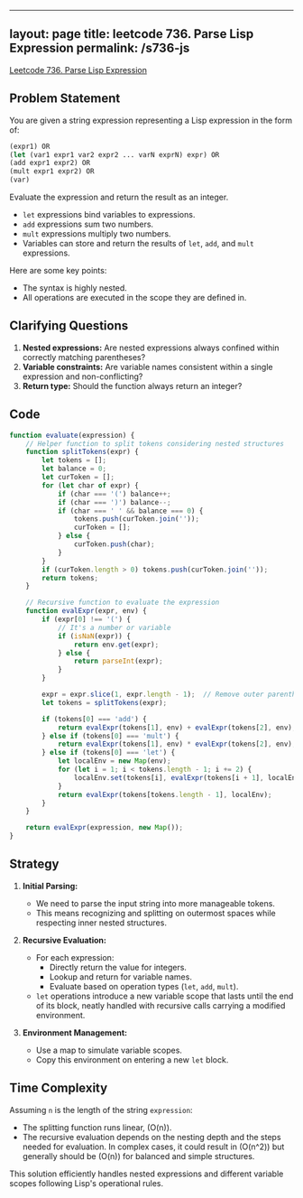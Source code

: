 
---
layout: page
title: leetcode 736. Parse Lisp Expression
permalink: /s736-js
---
[Leetcode 736. Parse Lisp Expression](https://algoadvance.github.io/algoadvance/l736)
## Problem Statement

You are given a string expression representing a Lisp expression in the form of:

```lisp
(expr1) OR
(let (var1 expr1 var2 expr2 ... varN exprN) expr) OR
(add expr1 expr2) OR
(mult expr1 expr2) OR
(var)
```

Evaluate the expression and return the result as an integer.

- `let` expressions bind variables to expressions.
- `add` expressions sum two numbers.
- `mult` expressions multiply two numbers.
- Variables can store and return the results of `let`, `add`, and `mult` expressions.

Here are some key points:
- The syntax is highly nested.
- All operations are executed in the scope they are defined in.

## Clarifying Questions

1. **Nested expressions:** Are nested expressions always confined within correctly matching parentheses?
2. **Variable constraints:** Are variable names consistent within a single expression and non-conflicting?
3. **Return type:** Should the function always return an integer?

## Code

```javascript
function evaluate(expression) {
    // Helper function to split tokens considering nested structures
    function splitTokens(expr) {
        let tokens = [];
        let balance = 0;
        let curToken = [];
        for (let char of expr) {
            if (char === '(') balance++;
            if (char === ')') balance--;
            if (char === ' ' && balance === 0) {
                tokens.push(curToken.join(''));
                curToken = [];
            } else {
                curToken.push(char);
            }
        }
        if (curToken.length > 0) tokens.push(curToken.join(''));
        return tokens;
    }

    // Recursive function to evaluate the expression
    function evalExpr(expr, env) {
        if (expr[0] !== '(') {
            // It's a number or variable
            if (isNaN(expr)) {
                return env.get(expr);
            } else {
                return parseInt(expr);
            }
        }

        expr = expr.slice(1, expr.length - 1);  // Remove outer parentheses
        let tokens = splitTokens(expr);

        if (tokens[0] === 'add') {
            return evalExpr(tokens[1], env) + evalExpr(tokens[2], env);
        } else if (tokens[0] === 'mult') {
            return evalExpr(tokens[1], env) * evalExpr(tokens[2], env);
        } else if (tokens[0] === 'let') {
            let localEnv = new Map(env);
            for (let i = 1; i < tokens.length - 1; i += 2) {
                localEnv.set(tokens[i], evalExpr(tokens[i + 1], localEnv));
            }
            return evalExpr(tokens[tokens.length - 1], localEnv);
        }
    }

    return evalExpr(expression, new Map());
}
```

## Strategy

1. **Initial Parsing:**
   - We need to parse the input string into more manageable tokens.
   - This means recognizing and splitting on outermost spaces while respecting inner nested structures.

2. **Recursive Evaluation:**
   - For each expression:
     - Directly return the value for integers.
     - Lookup and return for variable names.
     - Evaluate based on operation types (`let`, `add`, `mult`).
   - `let` operations introduce a new variable scope that lasts until the end of its block, neatly handled with recursive calls carrying a modified environment.

3. **Environment Management:**
   - Use a map to simulate variable scopes.
   - Copy this environment on entering a new `let` block.

## Time Complexity

Assuming `n` is the length of the string `expression`:
- The splitting function runs linear, \(O(n)\).
- The recursive evaluation depends on the nesting depth and the steps needed for evaluation. In complex cases, it could result in \(O(n^2)\) but generally should be \(O(n)\) for balanced and simple structures.

This solution efficiently handles nested expressions and different variable scopes following Lisp's operational rules.